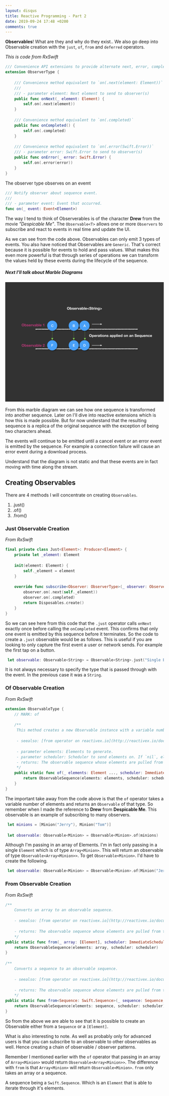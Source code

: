 ```yaml
---
layout: disqus
title: Reactive Programming - Part 2
date: 2019-09-24 17:48 +0200
comments: true
---
```


__Observables__! What are they and why do they exist.. We also go deep into Observable creation with the `just`, `of`, `from` and `deferred` operators. 

_This is code from RxSwift_

```swift
/// Convenience API extensions to provide alternate next, error, completed events
extension ObserverType {
    
    /// Convenience method equivalent to `on(.next(element: Element))`
    ///
    /// - parameter element: Next element to send to observer(s)
    public func onNext(_ element: Element) {
        self.on(.next(element))
    }
    
    /// Convenience method equivalent to `on(.completed)`
    public func onCompleted() {
        self.on(.completed)
    }
    
    /// Convenience method equivalent to `on(.error(Swift.Error))`
    /// - parameter error: Swift.Error to send to observer(s)
    public func onError(_ error: Swift.Error) {
        self.on(.error(error))
    }
}
```

The observer type observes on an evemt

```swift
/// Notify observer about sequence event.
///
/// - parameter event: Event that occurred.
func on(_ event: Event<Element>)
```

The way I tend to think of Observerables is of the character __Drew__ from the movie _"Despicable Me"_. The `Observable<T>` allows one or more `Observers` to subscribe and react to events in real time and update the UI.

As we can see from the code above. Observables can only emit 3 types of events. You also have noticed that Observables are `Generic`. That's correct because it is possible for events to hold and pass values. What makes this even more powerful is that through series of operations we can transform the values held by these events during the lifecycle of the sequence.

##### Next I'll talk about Marble Diagrams

![Observable](assets/images/Observable-dark/Observable-dark.001.png)

From this marble diagram we can see how one sequence is transformed into another sequence. Later on I'll dive into reactive extensions which is how this is made possible. But for now understand that the resulting sequence is a replica of the original sequence with the exception of being two characters ahead.

The events will continue to be emitted until a cancel event or an error event is emitted by the sequence. For example a connection failure will cause an error event during a download process.

Understand that the diagram is not static and that these events are in fact moving with time along the stream.

## Creating Observables

There are 4 methods I will concentrate on creating `Observables`.

1. .just()
1. .of()
1. .from()

### Just Observable Creation

_From RxSwift_

```swift
final private class Just<Element>: Producer<Element> {
    private let _element: Element
    
    init(element: Element) {
        self._element = element
    }
    
    override func subscribe<Observer: ObserverType>(_ observer: Observer) -> Disposable where Observer.Element == Element {
        observer.on(.next(self._element))
        observer.on(.completed)
        return Disposables.create()
    }
}
```

So we can see here from this code that the `.just` operator calls `onNext` exactly once before calling the `onCompleted` event. This confirms that only one event is emitted by this sequence before it terminates. So the code to create a `.just` observable would be as follows. This is useful if you are looking to only capture the first event a user or network sends. For example the first tap on a button.

```swift
 let observable: Observable<String> = Observable<String>.just("Single Event")
```

It is not always necessary to specify the type that is passed through with the event. In the previous case it was a `String`.

### Of Observable Creation

_From RxSwift_

```swift
extension ObservableType {
    // MARK: of

    /**
     This method creates a new Observable instance with a variable number of elements.

     - seealso: [from operator on reactivex.io](http://reactivex.io/documentation/operators/from.html)

     - parameter elements: Elements to generate.
     - parameter scheduler: Scheduler to send elements on. If `nil`, elements are sent immediately on subscription.
     - returns: The observable sequence whose elements are pulled from the given arguments.
     */
    public static func of(_ elements: Element ..., scheduler: ImmediateSchedulerType = CurrentThreadScheduler.instance) -> Observable<Element> {
        return ObservableSequence(elements: elements, scheduler: scheduler)
    }
}
```

The important take away from the code above is that the `of` operator takes a variable number of elements and returns an `Observable` of that type. So remember when I made the reference to __Drew__ from __Despicable Me__. This observable is an example of subscribing to many observers.

```swift
 let minions = [Minion("Jerry"), Minion("Tom")]

 let observable: Observable<Minion> = Observable<Minion>.of(minions)
```

Although I'm passing in an array of Elements. I'm in fact only passing in a single `Element` which is of type `Array<Minion>`. This will return an observable of type `Observable<Array<Minion>>`. To get `Observable<Minion>`. I'd have to create the following.

```swift
 let observable: Observable<Minion> = Observable<Minion>.of(Minion("Jerry"), Minion("Tom"))
```

### From Observable Creation

_From RxSwift_

```swift
/**
    Converts an array to an observable sequence.

    - seealso: [from operator on reactivex.io](http://reactivex.io/documentation/operators/from.html)

    - returns: The observable sequence whose elements are pulled from the given enumerable sequence.
    */
public static func from(_ array: [Element], scheduler: ImmediateSchedulerType = CurrentThreadScheduler.instance) -> Observable<Element> {
    return ObservableSequence(elements: array, scheduler: scheduler)
}

/**
    Converts a sequence to an observable sequence.

    - seealso: [from operator on reactivex.io](http://reactivex.io/documentation/operators/from.html)

    - returns: The observable sequence whose elements are pulled from the given enumerable sequence.
    */
public static func from<Sequence: Swift.Sequence>(_ sequence: Sequence, scheduler: ImmediateSchedulerType = CurrentThreadScheduler.instance) -> Observable<Element> where Sequence.Element == Element {
    return ObservableSequence(elements: sequence, scheduler: scheduler)
}
```

So from the above we are able to see that it is possible to create an Observable either from a `Sequence` or a `[Element]`.

What is also interesting to note. As well as probably only for advanced users is that you can subscribe to an observable to other observables as well. Hence creating a chain of observable / observer patterns.

Remember I mentioned earlier with the `of` operator that passing in an array of `Array<Minion>` would return `Observable<Array<Minion>>`. The difference with `from` is that `Array<Minion>` will return `Observable<Minion>`. `from` only takes an array or a sequence.

A sequence being a `Swift.Sequence`. Which is an `Element` that is able to iterate through it's elements.



